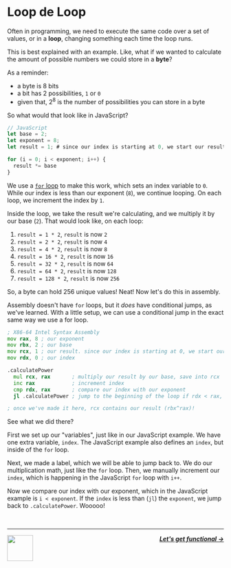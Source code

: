 # Loop de Loop

Often in programming, we need to execute the same code over a set of values, or in a **loop**, changing something each time the loop runs.

This is best explained with an example. Like, what if we wanted to calculate the amount of possible numbers we could store in a **byte**?

As a reminder:
  - a byte is 8 bits
  - a bit has 2 possibilities, `1` or `0`
  - given that, $2^8$ is the number of possibilities you can store in a byte

So what would that look like in JavaScript?

```js
// JavaScript
let base = 2;
let exponent = 8;
let result = 1; # since our index is starting at 0, we start our result at 2^0, which is 1

for (i = 0; i < exponent; i++) {
  result *= base
}
```

We use a [`for` loop](https://developer.mozilla.org/en-US/docs/Web/JavaScript/Guide/Loops_and_iteration) to make this work, which sets an index variable to `0`. While our index is less than our exponent (`8`), we continue looping. On each loop, we increment the index by `1`.

Inside the loop, we take the result we're calculating, and we multiply it by our base (`2`). That would look like, on each loop:

1. `result = 1 * 2`, `result` is now `2`
1. `result = 2 * 2`, `result` is now `4`
1. `result = 4 * 2`, `result` is now `8`
1. `result = 16 * 2`, `result` is now `16`
1. `result = 32 * 2`, `result` is now `64`
1. `result = 64 * 2`, `result` is now `128`
1. `result = 128 * 2`, `result` is now `256`

So, a byte can hold 256 unique values! Neat! Now let's do this in assembly.

Assembly doesn't have `for` loops, but it _does_ have conditional jumps, as we've learned. With a little setup, we can use a conditional jump in the exact same way we use a for loop.

```asm
; X86-64 Intel Syntax Assembly
mov rax, 8 ; our exponent
mov rbx, 2 ; our base
mov rcx, 1 ; our result. since our index is starting at 0, we start our result at 2^0, which is 1
mov rdx, 0 ; our index

.calculatePower
  mul rcx, rax       ; multiply our result by our base, save into rcx
  inc rax            ; increment index
  cmp rdx, rax       ; compare our index with our exponent
  jl .calculatePower ; jump to the beginning of the loop if rdx < rax, since we still have more iterations to go

; once we've made it here, rcx contains our result (rbx^rax)!
```

See what we did there?

First we set up our "variables", just like in our JavaScript example. We have one extra variable, `index`. The JavaScript example also defines an `index`, but inside of the `for` loop.

Next, we made a label, which we will be able to jump back to. We do our multiplication math, just like the `for` loop. Then, we manually increment our `index`, which is happening in the JavaScript `for` loop with `i++`.

Now we compare our index with our exponent, which in the JavaScript example is `i < exponent`. If the `index` is less than (`jl`) the `exponent`, we jump back to `.calculatePower`. Wooooo!

<br />

---

<a href="/guide/writing-code/instructions/conditionals.md">
  <picture>
    <source media="(prefers-color-scheme: dark)" srcset="https://cloud-5aq8uo1rv-hack-club-bot.vercel.app/0backd.png">
    <img align="left" width="60" src="https://cloud-5v3nvbscw-hack-club-bot.vercel.app/0backl.png" />
  </picture>
</a>

<p align="right">
  <em>
    <b>
      <a href="/guide/writing-code/instructions/functions.md">
         Let's get functional →
      </a>
    </b>
  </em>
</p>
